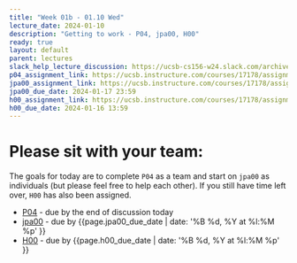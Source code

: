 ```yaml
---
title: "Week 01b - 01.10 Wed"
lecture_date: 2024-01-10
description: "Getting to work - P04, jpa00, H00"
ready: true
layout: default
parent: lectures
slack_help_lecture_discussion: https://ucsb-cs156-w24.slack.com/archives/C069ED0JD5G
p04_assignment_link: https://ucsb.instructure.com/courses/17178/assignments/192293
jpa00_assignment_link: https://ucsb.instructure.com/courses/17178/assignments/192306
jpa00_due_date: 2024-01-17 23:59
h00_assignment_link: https://ucsb.instructure.com/courses/17178/assignments/192286
h00_due_date: 2024-01-16 13:59
---
```


# Please sit with your team:

The goals for today are to complete `P04` as a team and start on `jpa00` as individuals (but please feel free to help each other). If you still have time left over, `H00` has also been assigned.

* [P04]({{page.p04_assignment_link}}) - due by the end of discussion today
* [jpa00]({{page.jpa00_assignment_link}}) - due by {{page.jpa00_due_date |  date: '%B %d, %Y at %l:%M %p' }}
* [H00]({{page.h00_assignment_link}}) - due by {{page.h00_due_date |  date: '%B %d, %Y at %l:%M %p' }}

